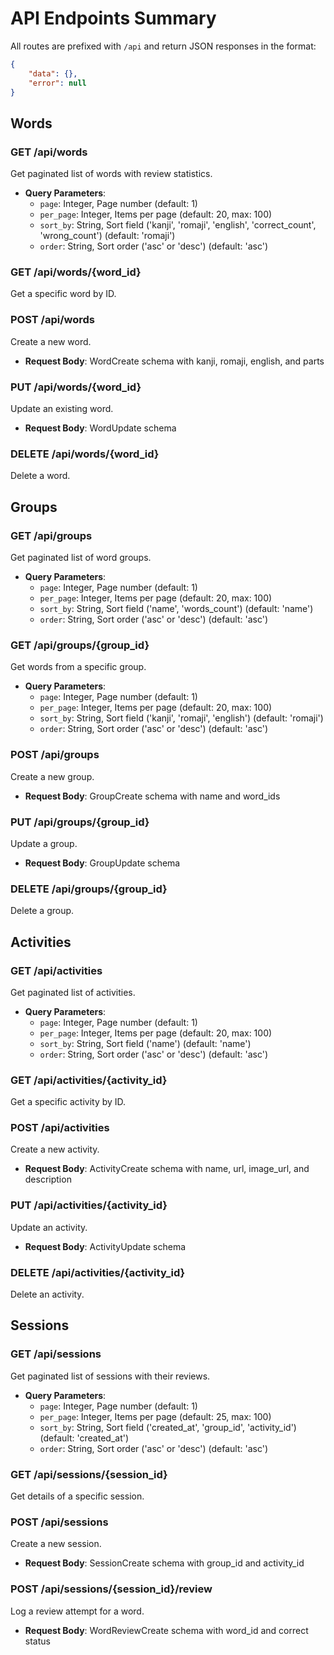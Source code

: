 # API Endpoints Summary

All routes are prefixed with `/api` and return JSON responses in the format:
```json
{
    "data": {},
    "error": null
}
```

## Words

### GET /api/words
Get paginated list of words with review statistics.
- **Query Parameters**:
  - `page`: Integer, Page number (default: 1)
  - `per_page`: Integer, Items per page (default: 20, max: 100)
  - `sort_by`: String, Sort field ('kanji', 'romaji', 'english', 'correct_count', 'wrong_count') (default: 'romaji')
  - `order`: String, Sort order ('asc' or 'desc') (default: 'asc')

### GET /api/words/{word_id}
Get a specific word by ID.

### POST /api/words
Create a new word.
- **Request Body**: WordCreate schema with kanji, romaji, english, and parts

### PUT /api/words/{word_id}
Update an existing word.
- **Request Body**: WordUpdate schema

### DELETE /api/words/{word_id}
Delete a word.

## Groups

### GET /api/groups
Get paginated list of word groups.
- **Query Parameters**:
  - `page`: Integer, Page number (default: 1)
  - `per_page`: Integer, Items per page (default: 20, max: 100)
  - `sort_by`: String, Sort field ('name', 'words_count') (default: 'name')
  - `order`: String, Sort order ('asc' or 'desc') (default: 'asc')

### GET /api/groups/{group_id}
Get words from a specific group.
- **Query Parameters**:
  - `page`: Integer, Page number (default: 1)
  - `per_page`: Integer, Items per page (default: 20, max: 100)
  - `sort_by`: String, Sort field ('kanji', 'romaji', 'english') (default: 'romaji')
  - `order`: String, Sort order ('asc' or 'desc') (default: 'asc')

### POST /api/groups
Create a new group.
- **Request Body**: GroupCreate schema with name and word_ids

### PUT /api/groups/{group_id}
Update a group.
- **Request Body**: GroupUpdate schema

### DELETE /api/groups/{group_id}
Delete a group.

## Activities

### GET /api/activities
Get paginated list of activities.
- **Query Parameters**:
  - `page`: Integer, Page number (default: 1)
  - `per_page`: Integer, Items per page (default: 20, max: 100)
  - `sort_by`: String, Sort field ('name') (default: 'name')
  - `order`: String, Sort order ('asc' or 'desc') (default: 'asc')

### GET /api/activities/{activity_id}
Get a specific activity by ID.

### POST /api/activities
Create a new activity.
- **Request Body**: ActivityCreate schema with name, url, image_url, and description

### PUT /api/activities/{activity_id}
Update an activity.
- **Request Body**: ActivityUpdate schema

### DELETE /api/activities/{activity_id}
Delete an activity.

## Sessions

### GET /api/sessions
Get paginated list of sessions with their reviews.
- **Query Parameters**:
  - `page`: Integer, Page number (default: 1)
  - `per_page`: Integer, Items per page (default: 25, max: 100)
  - `sort_by`: String, Sort field ('created_at', 'group_id', 'activity_id') (default: 'created_at')
  - `order`: String, Sort order ('asc' or 'desc') (default: 'asc')

### GET /api/sessions/{session_id}
Get details of a specific session.

### POST /api/sessions
Create a new session.
- **Request Body**: SessionCreate schema with group_id and activity_id

### POST /api/sessions/{session_id}/review
Log a review attempt for a word.
- **Request Body**: WordReviewCreate schema with word_id and correct status
